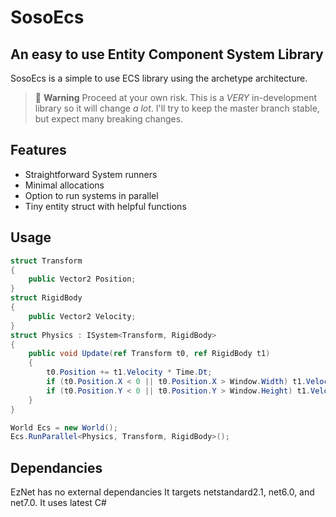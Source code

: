 # SosoEcs
## An easy to use Entity Component System Library

SosoEcs is a simple to use ECS library using the archetype architecture.

> 🚧 **Warning** Proceed at your own risk. This is a _VERY_ in-development library so it will change _a lot_. I'll try to keep the master branch stable, but expect many breaking changes.

## Features

- Straightforward System runners
- Minimal allocations
- Option to run systems in parallel
- Tiny entity struct with helpful functions

## Usage

```cs
struct Transform
{
	public Vector2 Position;
}
struct RigidBody
{
	public Vector2 Velocity;
}
struct Physics : ISystem<Transform, RigidBody>
{
	public void Update(ref Transform t0, ref RigidBody t1)
	{
		t0.Position += t1.Velocity * Time.Dt;
		if (t0.Position.X < 0 || t0.Position.X > Window.Width) t1.Velocity.X *= -1;
		if (t0.Position.Y < 0 || t0.Position.Y > Window.Height) t1.Velocity.Y *= -1;
	}
}

World Ecs = new World();
Ecs.RunParallel<Physics, Transform, RigidBody>();
```

## Dependancies

EzNet has no external dependancies
It targets netstandard2.1, net6.0, and net7.0. It uses latest C#
